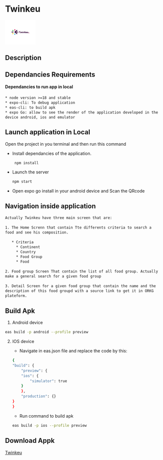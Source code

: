 # Twinkeu 

<img src='assets/logo_home.jpg' height=80 width=100/>

## Description

## Dependancies Requirements

#### Dependancies to run app in local

    * node version >=18 and stable
    * expo-cli: To debug application
    * eas-cli: to build apk 
    * expo Go: allow to see the render of the application developed in the device android, ios and emulator

## Launch application in Local

Open the project in you terminal and then run this command <br>

* Install dependancies of the application.

   ```
    npm install
   ```

* Launch the server

    ```bash
    npm start
    ```

* Open expo go install in your android device and Scan the QRcode 
  
## Navigation inside application

    Actually Twinkeu have three main screen that are:

    1. The Home Screnn that contain Tte differents criteria to search a food and see his composition.
      
       * Criteria
         * Continent
         * Country
         * Food Group
         * Food
  
    2. Food group Screen That contain the list of all food group. Actually make a general search for a given food group
   
    3. Detail Screen for a given food group that contain the name and the description of this food groupd with a source link to get it in ORKG plateform.


## Build Apk

1. Android device
   
```bash
eas build -p android --profile preview
```

2. IOS device
   
   * Navigate in eas.json file and replace the code by this:
  
    ```bash
    {
    "build": {
        "preview": {
        "ios": {
            "simulator": true
        }
        },
        "production": {}
    }
    }

    ```

    * Run command to build apk
  
    ```bash
    eas build -p ios --profile preview
    ```

## Download Appk

[Twinkeu](./Twinkeu.apk)